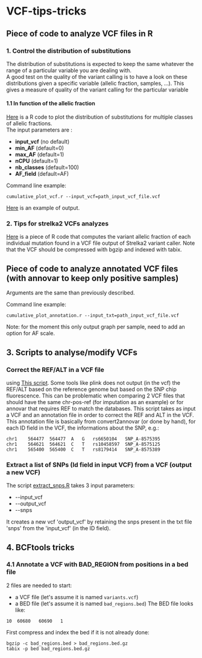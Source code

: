 # VCF-tips-tricks

## Piece of code to analyze VCF files in R

### 1. Control the distribution of substitutions

The distribution of substitutions is expected to keep the same whatever the range of a particular variable you are dealing with.  
A good test on the quality of the variant calling is to have a look on these distributions given a specific variable (allelic fraction, samples, ...). This gives a measure of quality of the variant calling for the particular variable

#### 1.1 In function of the allelic fraction

[Here](https://github.com/tdelhomme/VCF-tips-tricks/blob/master/code/cumulative_plot_vcf.r) is a R code to plot the distribution of substitutions for multiple classes of allelic fractions.  
The input parameters are :
  * __input_vcf__ (no default)
  * __min_AF__ (default=0)
  * __max_AF__ (default=1)
  * __nCPU__ (default=1)
  * __nb_classes__ (default=100)
  * __AF_field__ (default=AF)

Command line example:
```
cumulative_plot_vcf.r --input_vcf=path_input_vcf_file.vcf
```

[Here](https://github.com/tdelhomme/VCF-tips-tricks/blob/master/plots/substitutions_proportion_by_AF.png) is an example of output.  

### 2. Tips for strelka2 VCFs analyzes

[Here]() is a piece of R code that computes the variant allelic fraction of each individual mutation found in a VCF file output of Strelka2 variant caller. Note that the VCF should be compressed with bgzip and indexed with tabix.

## Piece of code to analyze annotated VCF files (with annovar to keep only positive samples)

Arguments are the same than previously described.  

Command line example:
```
cumulative_plot_annotation.r --input_txt=path_input_vcf_file.vcf
```

Note: for the moment this only output graph per sample, need to add an option for AF scale.

## 3. Scripts to analyse/modify VCFs

### Correct the REF/ALT in a VCF file
using [This script](https://github.com/tdelhomme/VCF-tips-tricks/blob/master/code/correct_refalt_vcf.R). Some tools like plink does not output (in the vcf) the REF/ALT based on the reference genome but based on the SNP chip fluorescence. This can be problematic when comparing 2 VCF files that should have the same chr-pos-ref (for imputation as an example) or for annovar that requires REF to match the databases. This script takes as input a VCF and an annotation file in order to correct the REF and ALT in the VCF. This annotation file is basically from convert2annovar (or done by hand), for each ID field in the VCF, the informations about the SNP, e.g.:
```
chr1	564477	564477	A	G	rs6650104	SNP_A-8575395
chr1	564621	564621	C	T	rs10458597	SNP_A-8575125
chr1	565400	565400	C	T	rs8179414	SNP_A-8575389
```

### Extract a list of SNPs (Id field in input VCF) from a VCF (output a new VCF)
The script [extract_snps.R](https://github.com/tdelhomme/VCF-tips-tricks/blob/master/code/extract_snps.R) takes 3 input parameters:
- --input_vcf
- --output_vcf
- --snps

It creates a new vcf 'output_vcf' by retaining the snps present in the txt file 'snps' from the 'input_vcf' (in the ID field).

## 4. BCFtools tricks

### 4.1 Annotate a VCF with BAD_REGION from positions in a bed file

2 files are needed to start:
* a VCF file (let's assume it is named `variants.vcf`)
* a BED file (let's assume it is named `bad_regions.bed`)
The BED file looks like:
```
10	60680	60690	1
```
First compress and index the bed if it is not already done:
```
bgzip -c bad_regions.bed > bad_regions.bed.gz
tabix -p bed bad_regions.bed.gz
```
